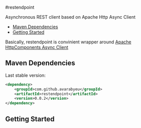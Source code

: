 #restendpoint

Asynchronous REST client based on Apache Http Async Client

* [Maven Dependencies](#maven-dependencies)
* [Getting Started](#getting-started)

Basically, restendpoint is convinient wrapper around 
[Apache HttpComponents Async Client](http://hc.apache.org/httpcomponents-asyncclient-4.0.x/)

## Maven Dependencies

Last stable version:
```xml
<dependency>
    <groupId>com.github.avarabyeu</groupId>
    <artifactId>restendpoint</artifactId>
    <version>0.0.2</version>
</dependency>
```

## Getting Started
